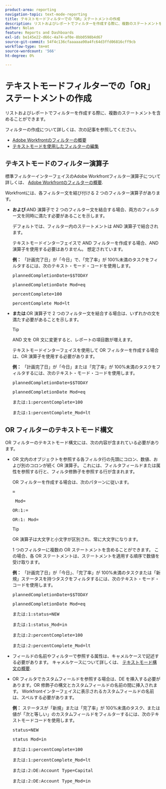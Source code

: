 ```yaml
---
product-area: reporting
navigation-topic: text-mode-reporting
title: テキストモードフィルターでの「OR」ステートメントの作成
description: リストおよびレポートでフィルターを作成する際に、複数のステートメントを含めることができます。
author: Nolan
feature: Reports and Dashboards
exl-id: be145e22-d66c-4a74-af0e-8bb0598b4d67
source-git-commit: 54f4c136cfaaaaaa90a4fc64d3ffd06816cff9cb
workflow-type: tm+mt
source-wordcount: '566'
ht-degree: 0%

---
```


# テキストモードフィルターでの「OR」ステートメントの作成

リストおよびレポートでフィルターを作成する際に、複数のステートメントを含めることができます。

フィルターの作成について詳しくは、次の記事を参照してください。

* [Adobe Workfrontのフィルターの概要](../../../reports-and-dashboards/reports/reporting-elements/filters-overview.md)
* [テキストモードを使用したフィルターの編集](../../../reports-and-dashboards/reports/text-mode/edit-text-mode-in-filter.md)

## テキストモードのフィルター演算子

標準フィルターインターフェイスのAdobe Workfrontフィルター演算子について詳しくは、 [Adobe Workfrontのフィルターの概要](../../../reports-and-dashboards/reports/reporting-elements/filters-overview.md).

Workfrontには、各フィルター文を結び付ける 2 つのフィルター演算子があります。

* **および**:AND 演算子で 2 つのフィルター文を結合する場合、両方のフィルター文を同時に満たす必要があることを示します。

   デフォルトでは、フィルター内のステートメントは AND 演算子で結合されます。

   テキストモードインターフェイスで AND フィルターを作成する場合、AND 演算子を使用する必要はありません。 想定されています。

   **例：** 「計画完了日」が「今日」で、「完了率」が 100%未満のタスクをフィルタするには、次のテキスト・モード・コードを使用します。

   <pre>plannedCompletionDate=$$TODAY</pre><pre>plannedCompletionDate_Mod=eq</pre><pre>percentComplete=100</pre><pre>percentComplete_Mod=lt</pre>

* **または**:OR 演算子で 2 つのフィルター文を結合する場合は、いずれかの文を満たす必要があることを示します。

   >[!TIP]
   >
   >AND 文を OR 文に変更すると、レポートの項目数が増えます。

   テキストモードインターフェイスを使用して OR フィルターを作成する場合は、OR 演算子を使用する必要があります。

   **例：** 「計画完了日」が「今日」または「完了率」が 100%未満のタスクをフィルタするには、次のテキスト・モード・コードを使用します。

   <pre>plannedCompletionDate=$$TODAY</pre><pre>plannedCompletionDate_Mod=eq</pre><pre>または:1:percentComplete=100</pre><pre>または:1:percentComplete_Mod=lt</pre>

## OR フィルターのテキストモード構文

OR フィルターのテキストモード構文には、次の内容が含まれている必要があります。

* OR 文内のオブジェクトを参照する各フィルタ行の先頭にコロン、数値、および別のコロンが続く OR 演算子。 これには、フィルタフィールドまたは属性を参照する行と、フィルタ修飾子を参照する行が含まれます。

   OR フィルターを作成する場合は、次のパターンに従います。

   <pre><field name in camel case>=<value></pre><pre><field name in camel case>_Mod=<modifier value></pre><pre>OR:1:<field name in camel case>=<value></pre><pre>OR:1:<field name in camel case>_Mod=<modifier value></pre>

   >[!TIP]
   >
   >OR 演算子は大文字と小文字が区別され、常に大文字になります。

   1 つのフィルターに複数の OR ステートメントを含めることができます。 この場合、各 OR ステートメントは、ステートメントを適用する順序で数値を受け取ります。

   **例：**  「計画完了日」が「今日」、「完了率」が 100%未満のタスクまたは「新規」ステータスを持つタスクをフィルタするには、次のテキスト・モード・コードを使用します。

   <pre>plannedCompletionDate=$$TODAY</pre><pre>plannedCompletionDate_Mod=eq</pre><pre>または:1:status=NEW</pre><pre>または:1:status_Mod=in</pre><pre>または:2:percentComplete=100</pre><pre>または:2:percentComplete_Mod=lt</pre>

* フィールドの名前やフィルターで参照する属性は、キャメルケースで記述する必要があります。 キャメルケースについて詳しくは、 [テキストモード構文の概要](../../../reports-and-dashboards/reports/text-mode/text-mode-syntax-overview.md).
* OR フィルタでカスタムフィールドを参照する場合は、DE を挿入する必要があります。OR 修飾子の構文とカスタムフィールドの名前の間に挿入されます。 Workfrontインターフェイスに表示されるカスタムフィールドの名前は、スペルする必要があります。

   **例：** ステータスが「新規」または「完了率」が 100%未満のタスク、または値が「次と等しい」のカスタムフィールドをフィルターするには、次のテキストモードコードを使用します。

   <pre>status=NEW</pre><pre>status_Mod=in</pre><pre>または:1:percentComplete=100</pre><pre>または:1:percentComplete_Mod=lt</pre><pre>または:2:DE:Account Type=Capital</pre><pre>または:2:DE:Account Type_Mod=in</pre>
